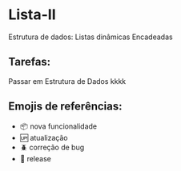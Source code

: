 # Lista-II
Estrutura de dados: Listas dinâmicas Encadeadas

## Tarefas:
Passar em Estrutura de Dados kkkk

## Emojis de referências:
- :package: nova funcionalidade
- :up: atualização
- :beetle: correção de bug
- :checkered_flag: release
